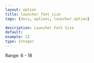 ```yaml
---
layout: option
title: launcher_font_size
tags: [docs, options, launcher_option]

description: Launcher Font Size
default:
example: 12
type: Integer
---
```


Range: 6 - 18
